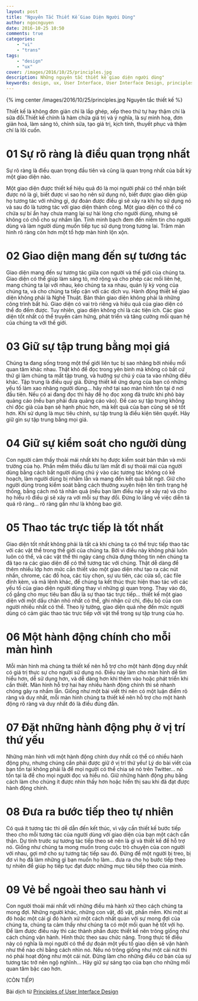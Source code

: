 ```yaml
---
layout: post
title: "Nguyên Tắc Thiết Kế Giao Diện Người Dùng"
author: ngocnguyen
date: 2016-10-25 10:50
comments: true
categories:
    - "vi"
    - "trans"
tags:
    - "design"
    - "ux"
cover: /images/2016/10/25/principles.jpg
description: Những nguyên tắc thiết kế giao diện người dùng"
keywords: design, ux, User Interface, User Interface Design, principles
---
```


{% img center /images/2016/10/25/principles.jpg Nguyên tắc thiết kế %}

Thiết kế là không đơn giản chỉ là lắp ghép, xếp theo thứ tự hay thậm chí là sửa đổi.Thiết kế chính là hàm chứa giá trị và ý nghĩa, là sự minh hoạ, đơn giản hoá, làm sáng tỏ, chỉnh sửa, tạo giá trị, kịch tính, thuyết phục và thậm chí là lôi cuốn.

01 Sự rõ ràng là điều quan trọng nhất
====================================
Sự rõ ràng là điều quan trọng đầu tiên và cũng là quan trọng nhất của bất kỳ một giao diện nào. 

Một giao diện được thiết kế hiệu quả đó là mọi người phải có thể nhận biết được nó là gì, biết được vì sao họ nên sử dụng nó, biết được giao diện giúp họ tương tác với những gì, dự đoán được điều gì sẽ xảy ra khi họ sử dụng nó và sau đó là tương tác với giao diện thành công. Một giao diện có thể có chứa sự bí ẩn hay chưa mang lại sự hài lòng cho người dùng, nhưng sẽ không có chỗ cho sự nhầm lẫn. Tính minh bạch đem đến niềm tin cho người dùng và làm người dùng muốn tiếp tục sử dụng trong tương lai. Trăm màn hình rõ ràng còn hơn một tổ hợp màn hình lộn xộn.

<!-- more -->

02 Giao diện mang đến sự tương tác
==================================

Giao diện mang đến sự tương tác giữa con người và thế giới của chúng ta. Giao diện có thể giúp làm sáng tỏ, mở rộng và cho phép các mối liên hệ, mang chúng ta lại với nhau, kéo chúng ta xa nhau, quản lý kỳ vọng của chúng ta, và cho chúng ta tiếp cận với các dịch vụ. Hành động thiết kế giao diện không phải là Nghệ Thuật. Bản thân giao diện không phải là những công trình bất hủ. Giao diện có vai trò riêng và hiệu quả của giao diện có thể đo đếm được. Tuy nhiên, giao diện không chỉ là các tiện ích. Các giao diện tốt nhất có thể truyền cảm hứng, phát triển và tăng cường mối quan hệ của chúng ta với thế giới.


03 Giữ sự tập trung bằng mọi giá
================================

Chúng ta đang sống trong một thế giới liên tục bị sao nhãng bởi nhiều mối quan tâm khác nhau. Thật khó để đọc trong yên bình mà không có bất cứ thứ gì làm chúng ta mất tập trung, và hướng sự chú ý của ta vào những điều khác. Tập trung là điều quý giá. Đừng thiết kế ứng dụng của bạn có những yếu tố làm xao nhãng người dùng... hãy nhớ tại sao màn hình tồn tại ở nơi đầu tiên. Nếu có ai đang đọc thì hãy để họ đọc xong đã trước khi phô bày quảng cáo (nếu bạn phải đưa quảng cáo vào). Đề cao sự tập trung không chỉ độc giả của bạn sẽ hạnh phúc hơn, mà kết quả của bạn cũng sẽ sẽ tốt hơn. Khi sử dụng là mục tiêu chính, sự tập trung là điều kiện tiên quyết. Hãy giữ gìn sự tập trung bằng mọi giá.


04 Giữ sự kiểm soát cho người dùng
==================================

Con người cảm thấy thoải mái nhất khi họ được kiểm soát bản thân và môi trường của họ. Phần mềm thiếu đầu tư làm mất đi sự thoải mái của người dùng bằng cách bắt người dùng chú ý vào các tương tác không có kế hoạch, làm người dùng bị nhầm lẫn và mang đến kết quả bất ngờ. Giữ cho người dùng trong kiểm soát bằng cách thường xuyên hiện lên tình trạng hệ thống, bằng cách mô tả nhân quả (nếu bạn làm điều này sẽ xảy ra) và cho họ hiểu rõ điều gì sẽ xảy ra với mỗi sự thay đổi. Đừng lo lắng về việc diễn tả quá rõ ràng... rõ ràng gần như là không bao giờ.

05 Thao tác trực tiếp là tốt nhất
=================================

Giao diện tốt nhất không phải là tất cả khi chúng ta có thể trực tiếp thao tác với các vật thể trong thế giới của chúng ta. Bởi vì điều này không phải luôn luôn có thể, và các vật thể thì ngày càng chứa đựng thông tin nên chúng ta đã tạo ra các giao diện để có thể tương tác với chúng. Thật dễ dàng để thêm nhiều lớp hơn mức cần thiết vào một giao diện như tạo ra các nút nhấn, chrome, các đồ họa, các tùy chọn, sự ưu tiên, các cửa sổ, các file đính kèm, và mã lệnh khác, để chúng ta kết thúc thực hiện thao tác với các yếu tố của giao diện người dùng thay vì những gì quan trọng. Thay vào đó, cố gắng cho mục tiêu ban đầu là sự thao tác trực tiếp... thiết kế một giao diện với một dấu chân nhỏ nhất có thể, ghi nhận cử chỉ, điệu bộ của con người nhiều nhất có thể. Theo lý tưởng, giao diện quá nhẹ đến mức người dùng có cảm giác thao tác trực tiếp với vật thể trong sự tập trung của họ.

 
06 Một hành động chính cho mỗi màn hình
=======================================

Mỗi màn hình mà chúng ta thiết kế nên hỗ trợ cho một hành động duy nhất có giá trị thực sự cho người sử dụng nó. Điều này làm cho màn hình dễ tìm hiểu hơn, dễ sử dụng hơn, và dễ dàng hơn khi thêm vào hoặc phát triển khi cần thiết. Màn hình hỗ trợ hai hay nhiều hành động chính thì sẽ nhanh chóng gây
ra nhầm lẫn. Giống như một bài viết thì nên có một luận điểm rõ ràng và duy nhất, mỗi màn hình chúng ta thiết kế nên hỗ trợ cho một hành động rõ ràng và duy nhất đó là điều đúng đắn. 
 
07 Đặt những hành động phụ ở vị trí thứ yếu
===========================================

Những màn hình với một hành động chính duy nhất có thể có nhiều hành động phụ, nhưng chúng cần phải được giữ ở vị trí thứ yếu! Lý do bài viết của bạn tồn tại không phải là để mọi người có thể chia sẻ nó trên Twitter... nó tồn tại là để cho mọi người đọc và hiểu nó. Giữ những hành động phụ bằng cách làm cho chúng ít được nhìn thấy hơn hoặc hiển thị sau khi đã đạt được hành động chính. 

08  Đưa ra bước tiếp theo tự nhiên
==================================

Có quá ít tương tác thì dễ dẫn đến kết thúc, vì vậy cần thiết kế bước tiếp theo cho mỗi tương tác của người dùng với giao diện của bạn một cách cẩn thận. Dự tính trước sự tương tác tiếp theo sẽ nên là gì và thiết kế để hỗ trợ nó. Giống như chúng ta mong muốn trong cuộc trò chuyện của con người với nhau, gợi mở cho sự tương tác tiếp sau đó. Đừng để một người bị treo, bị đơ vì họ đã làm những gì bạn muốn họ làm... đưa ra cho họ bước tiếp theo tự nhiên để giúp họ tiếp tục đạt được những mục tiêu tiếp theo của mình. 

09 Vẻ bề ngoài theo sau hành vi 
===============================

Con người thoải mái nhất với những điều mà hành xử theo cách chúng ta mong đợi. Những người khác, những con vật, đồ vật, phần mềm. Khi một ai đó hoặc một cái gì đó hành xử một cách nhất quán với sự mong đợi của chúng ta, chúng ta cảm thấy như chúng ta có một mối quan hệ tốt với họ. Để làm được điều này thì các thành phần được thiết kế nên trông giống như cách chúng vận hành. Hình thức theo sau chức năng. Trong thực tế điều này có nghĩa là mọi người có thể dự đoán một yếu tố giao diện sẽ vận hành như thế nào chỉ bằng cách nhìn nó. Nếu nó trông giống như một cái nút thì nó phải hoạt động như một cái nút. Đừng làm cho những điều cơ bản của sự tương tác trở nên ngộ nghĩnh... Hãy giữ sự sáng tạo của bạn cho những mối quan tâm bậc cao hơn. 

(CÒN TIẾP)

Bài dịch từ [Principles of User Interface Design](http://bokardo.com/principles-of-user-interface-design/)